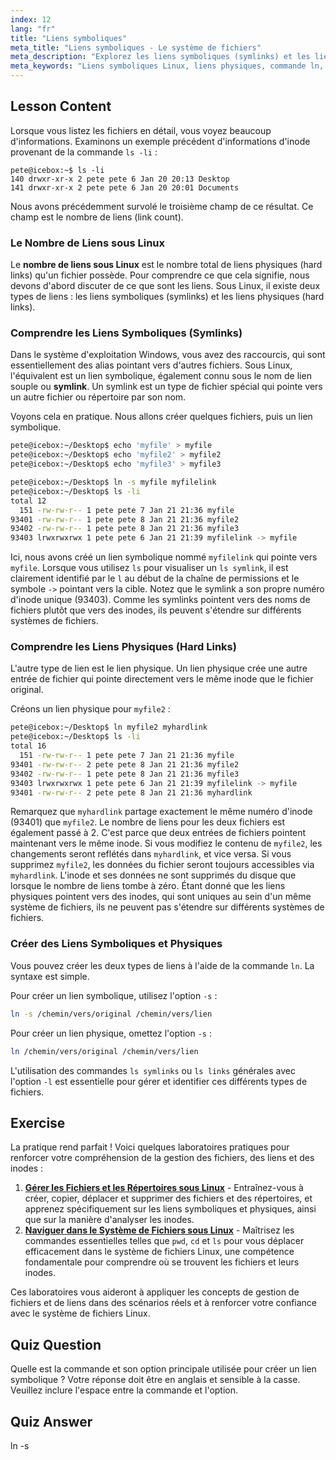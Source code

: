 ```yaml
---
index: 12
lang: "fr"
title: "Liens symboliques"
meta_title: "Liens symboliques - Le système de fichiers"
meta_description: "Explorez les liens symboliques (symlinks) et les liens physiques sous Linux. Apprenez à les créer avec la commande ln, à vérifier le nombre de liens avec ls, et à comprendre la différence dans les sorties de ls pour les liens symboliques et physiques."
meta_keywords: "Liens symboliques Linux, liens physiques, commande ln, liens symboliques, ls lien symbolique, nombre de liens sous Linux, ls liens symboliques, ls liens, système de fichiers Linux, tutoriel Linux"
---
```


## Lesson Content

Lorsque vous listez les fichiers en détail, vous voyez beaucoup d'informations. Examinons un exemple précédent d'informations d'inode provenant de la commande `ls -li` :

```plaintext
pete@icebox:~$ ls -li
140 drwxr-xr-x 2 pete pete 6 Jan 20 20:13 Desktop
141 drwxr-xr-x 2 pete pete 6 Jan 20 20:01 Documents
```

Nous avons précédemment survolé le troisième champ de ce résultat. Ce champ est le nombre de liens (link count).

### Le Nombre de Liens sous Linux

Le **nombre de liens sous Linux** est le nombre total de liens physiques (hard links) qu'un fichier possède. Pour comprendre ce que cela signifie, nous devons d'abord discuter de ce que sont les liens. Sous Linux, il existe deux types de liens : les liens symboliques (symlinks) et les liens physiques (hard links).

### Comprendre les Liens Symboliques (Symlinks)

Dans le système d'exploitation Windows, vous avez des raccourcis, qui sont essentiellement des alias pointant vers d'autres fichiers. Sous Linux, l'équivalent est un lien symbolique, également connu sous le nom de lien souple ou **symlink**. Un symlink est un type de fichier spécial qui pointe vers un autre fichier ou répertoire par son nom.

Voyons cela en pratique. Nous allons créer quelques fichiers, puis un lien symbolique.

```bash
pete@icebox:~/Desktop$ echo 'myfile' > myfile
pete@icebox:~/Desktop$ echo 'myfile2' > myfile2
pete@icebox:~/Desktop$ echo 'myfile3' > myfile3

pete@icebox:~/Desktop$ ln -s myfile myfilelink
pete@icebox:~/Desktop$ ls -li
total 12
  151 -rw-rw-r-- 1 pete pete 7 Jan 21 21:36 myfile
93401 -rw-rw-r-- 1 pete pete 8 Jan 21 21:36 myfile2
93402 -rw-rw-r-- 1 pete pete 8 Jan 21 21:36 myfile3
93403 lrwxrwxrwx 1 pete pete 6 Jan 21 21:39 myfilelink -> myfile
```

Ici, nous avons créé un lien symbolique nommé `myfilelink` qui pointe vers `myfile`. Lorsque vous utilisez `ls` pour visualiser un `ls symlink`, il est clairement identifié par le `l` au début de la chaîne de permissions et le symbole `->` pointant vers la cible. Notez que le symlink a son propre numéro d'inode unique (93403). Comme les symlinks pointent vers des noms de fichiers plutôt que vers des inodes, ils peuvent s'étendre sur différents systèmes de fichiers.

### Comprendre les Liens Physiques (Hard Links)

L'autre type de lien est le lien physique. Un lien physique crée une autre entrée de fichier qui pointe directement vers le même inode que le fichier original.

Créons un lien physique pour `myfile2` :

```bash
pete@icebox:~/Desktop$ ln myfile2 myhardlink
pete@icebox:~/Desktop$ ls -li
total 16
  151 -rw-rw-r-- 1 pete pete 7 Jan 21 21:36 myfile
93401 -rw-rw-r-- 2 pete pete 8 Jan 21 21:36 myfile2
93402 -rw-rw-r-- 1 pete pete 8 Jan 21 21:36 myfile3
93403 lrwxrwxrwx 1 pete pete 6 Jan 21 21:39 myfilelink -> myfile
93401 -rw-rw-r-- 2 pete pete 8 Jan 21 21:36 myhardlink
```

Remarquez que `myhardlink` partage exactement le même numéro d'inode (93401) que `myfile2`. Le nombre de liens pour les deux fichiers est également passé à 2. C'est parce que deux entrées de fichiers pointent maintenant vers le même inode. Si vous modifiez le contenu de `myfile2`, les changements seront reflétés dans `myhardlink`, et vice versa. Si vous supprimez `myfile2`, les données du fichier seront toujours accessibles via `myhardlink`. L'inode et ses données ne sont supprimés du disque que lorsque le nombre de liens tombe à zéro. Étant donné que les liens physiques pointent vers des inodes, qui sont uniques au sein d'un même système de fichiers, ils ne peuvent pas s'étendre sur différents systèmes de fichiers.

### Créer des Liens Symboliques et Physiques

Vous pouvez créer les deux types de liens à l'aide de la commande `ln`. La syntaxe est simple.

Pour créer un lien symbolique, utilisez l'option `-s` :

```bash
ln -s /chemin/vers/original /chemin/vers/lien
```

Pour créer un lien physique, omettez l'option `-s` :

```bash
ln /chemin/vers/original /chemin/vers/lien
```

L'utilisation des commandes `ls symlinks` ou `ls links` générales avec l'option `-l` est essentielle pour gérer et identifier ces différents types de fichiers.

## Exercise

La pratique rend parfait ! Voici quelques laboratoires pratiques pour renforcer votre compréhension de la gestion des fichiers, des liens et des inodes :

1. **[Gérer les Fichiers et les Répertoires sous Linux](https://labex.io/fr/labs/comptia-manage-files-and-directories-in-linux-590835)** - Entraînez-vous à créer, copier, déplacer et supprimer des fichiers et des répertoires, et apprenez spécifiquement sur les liens symboliques et physiques, ainsi que sur la manière d'analyser les inodes.
2. **[Naviguer dans le Système de Fichiers sous Linux](https://labex.io/fr/labs/comptia-navigate-the-filesystem-in-linux-590971)** - Maîtrisez les commandes essentielles telles que `pwd`, `cd` et `ls` pour vous déplacer efficacement dans le système de fichiers Linux, une compétence fondamentale pour comprendre où se trouvent les fichiers et leurs inodes.

Ces laboratoires vous aideront à appliquer les concepts de gestion de fichiers et de liens dans des scénarios réels et à renforcer votre confiance avec le système de fichiers Linux.

## Quiz Question

Quelle est la commande et son option principale utilisée pour créer un lien symbolique ? Votre réponse doit être en anglais et sensible à la casse. Veuillez inclure l'espace entre la commande et l'option.

## Quiz Answer

ln -s
